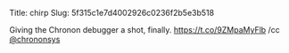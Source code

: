 Title: chirp
Slug: 5f315c1e7d4002926c0236f2b5e3b518

Giving the Chronon debugger a shot, finally. <a href="https://t.co/9ZMpaMyFlb">https://t.co/9ZMpaMyFlb</a> /cc <a href="http://twitter.com/chrononsys">@chrononsys</a>
